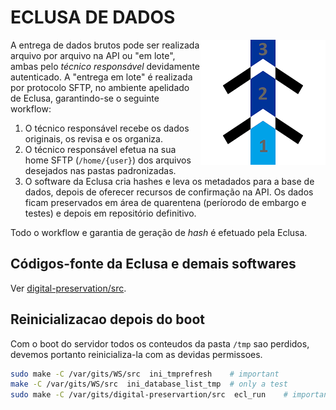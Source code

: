 # ECLUSA DE DADOS

<img src="../assets/eclusa123-ico.200x.png" align="right">

A entrega de dados brutos pode ser realizada arquivo por arquivo na API ou "em lote", ambas pelo *técnico responsável* devidamente autenticado. A "entrega em lote" é realizada por protocolo SFTP, no ambiente apelidado de Eclusa, garantindo-se o seguinte workflow:

1. O técnico responsável recebe os dados originais, os revisa e os organiza.
2. O técnico responsável efetua na sua home SFTP (`/home/{user}`) dos arquivos desejados nas pastas padronizadas.
3. O software da Eclusa cria hashes e leva os metadados para a base de dados, depois de oferecer recursos de confirmação na API. Os dados ficam preservados em área de quarentena (períorodo de embargo e testes) e depois em repositório definitivo.

Todo o workflow e garantia de geração de *hash* é efetuado pela Eclusa.

## Códigos-fonte da Eclusa e demais softwares

Ver [digital-preservation/src](https://git.digital-guard.org/preserv/tree/master/src).

## Reinicializacao depois do boot
Com o boot do servidor todos os conteudos da pasta `/tmp` sao perdidos, devemos portanto reinicializa-la com as devidas permissoes.

```sh
sudo make -C /var/gits/WS/src  ini_tmprefresh    # important
make -C /var/gits/WS/src  ini_database_list_tmp  # only a test
sudo make -C /var/gits/digital-preservartion/src  ecl_run    # important
```
